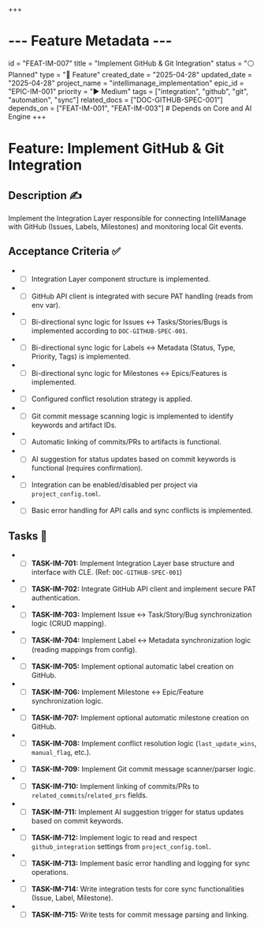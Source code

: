+++
# --- Feature Metadata ---
id = "FEAT-IM-007"
title = "Implement GitHub & Git Integration"
status = "⚪️ Planned"
type = "🌟 Feature"
created_date = "2025-04-28"
updated_date = "2025-04-28"
project_name = "intellimanage_implementation"
epic_id = "EPIC-IM-001"
priority = "▶️ Medium"
tags = ["integration", "github", "git", "automation", "sync"]
related_docs = ["DOC-GITHUB-SPEC-001"]
depends_on = ["FEAT-IM-001", "FEAT-IM-003"] # Depends on Core and AI Engine
+++

# Feature: Implement GitHub & Git Integration

## Description ✍️

Implement the Integration Layer responsible for connecting IntelliManage with GitHub (Issues, Labels, Milestones) and monitoring local Git events.

## Acceptance Criteria ✅

*   - [ ] Integration Layer component structure is implemented.
*   - [ ] GitHub API client is integrated with secure PAT handling (reads from env var).
*   - [ ] Bi-directional sync logic for Issues <-> Tasks/Stories/Bugs is implemented according to `DOC-GITHUB-SPEC-001`.
*   - [ ] Bi-directional sync logic for Labels <-> Metadata (Status, Type, Priority, Tags) is implemented.
*   - [ ] Bi-directional sync logic for Milestones <-> Epics/Features is implemented.
*   - [ ] Configured conflict resolution strategy is applied.
*   - [ ] Git commit message scanning logic is implemented to identify keywords and artifact IDs.
*   - [ ] Automatic linking of commits/PRs to artifacts is functional.
*   - [ ] AI suggestion for status updates based on commit keywords is functional (requires confirmation).
*   - [ ] Integration can be enabled/disabled per project via `project_config.toml`.
*   - [ ] Basic error handling for API calls and sync conflicts is implemented.

## Tasks 📝

*   - [ ] **TASK-IM-701:** Implement Integration Layer base structure and interface with CLE. (Ref: `DOC-GITHUB-SPEC-001`)
*   - [ ] **TASK-IM-702:** Integrate GitHub API client and implement secure PAT authentication.
*   - [ ] **TASK-IM-703:** Implement Issue <-> Task/Story/Bug synchronization logic (CRUD mapping).
*   - [ ] **TASK-IM-704:** Implement Label <-> Metadata synchronization logic (reading mappings from config).
*   - [ ] **TASK-IM-705:** Implement optional automatic label creation on GitHub.
*   - [ ] **TASK-IM-706:** Implement Milestone <-> Epic/Feature synchronization logic.
*   - [ ] **TASK-IM-707:** Implement optional automatic milestone creation on GitHub.
*   - [ ] **TASK-IM-708:** Implement conflict resolution logic (`last_update_wins`, `manual_flag`, etc.).
*   - [ ] **TASK-IM-709:** Implement Git commit message scanner/parser logic.
*   - [ ] **TASK-IM-710:** Implement linking of commits/PRs to `related_commits`/`related_prs` fields.
*   - [ ] **TASK-IM-711:** Implement AI suggestion trigger for status updates based on commit keywords.
*   - [ ] **TASK-IM-712:** Implement logic to read and respect `github_integration` settings from `project_config.toml`.
*   - [ ] **TASK-IM-713:** Implement basic error handling and logging for sync operations.
*   - [ ] **TASK-IM-714:** Write integration tests for core sync functionalities (Issue, Label, Milestone).
*   - [ ] **TASK-IM-715:** Write tests for commit message parsing and linking.
